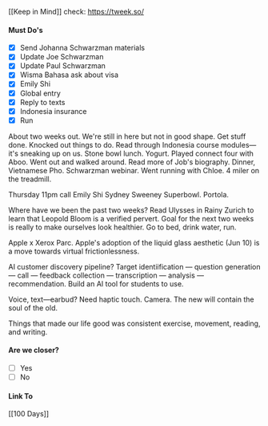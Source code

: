 [[Keep in Mind]]
check: https://tweek.so/
#### Must Do's
- [x] Send Johanna Schwarzman materials
- [x] Update Joe Schwarzman
- [x] Update Paul Schwarzman
- [x] Wisma Bahasa ask about visa
- [x] Emily Shi
- [x] Global entry
- [x] Reply to texts
- [x] Indonesia insurance
- [x] Run

About two weeks out. We're still in here but not in good shape. Get stuff done. Knocked out things to do. Read through Indonesia course modules—it's sneaking up on us. Stone bowl lunch. Yogurt. Played connect four with Aboo. Went out and walked around. Read more of Job's biography. Dinner, Vietnamese Pho. Schwarzman webinar. Went running with Chloe. 4 miler on the treadmill.

Thursday 11pm call Emily Shi
Sydney Sweeney Superbowl.
Portola.

Where have we been the past two weeks?
Read Ulysses in Rainy Zurich to learn that Leopold Bloom is a verified pervert. 
Goal for the next two weeks is really to make ourselves look healthier.
Go to bed, drink water, run.

Apple x Xerox Parc.
Apple's adoption of the liquid glass aesthetic (Jun 10) is a move towards virtual frictionlessness.

AI customer discovery pipeline?
Target identiification — question generation — call — feedback collection — transcription — analysis — recommendation.
Build an AI tool for students to use.

Voice, text—earbud?
Need haptic touch.
Camera.
The new will contain the soul of the old.

Things that made our life good was consistent exercise, movement, reading, and writing.
#### Are we closer?
- [ ] Yes
- [ ] No
#### Link To
[[100 Days]]